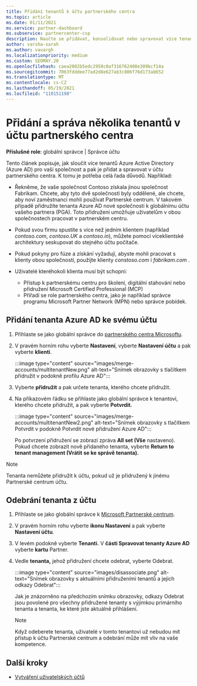 ```yaml
---
title: Přidání tenantů k účtu partnerského centra
ms.topic: article
ms.date: 01/11/2021
ms.service: partner-dashboard
ms.subservice: partnercenter-csp
description: Naučte se přidávat, konsolidovat nebo spravovat více tenantů Azure AD v účtu partnerského centra a zjistit, proč to budete chtít udělat.
author: varsha-sarah
ms.author: vavargh
ms.localizationpriority: medium
ms.custom: SEOMAY.20
ms.openlocfilehash: caea2002b5edc2958c0af316762408e309bcf14a
ms.sourcegitcommit: 7063fdddee77ad2d8e627ab3c806f76d173ab652
ms.translationtype: MT
ms.contentlocale: cs-CZ
ms.lasthandoff: 05/19/2021
ms.locfileid: "110151198"
---
```

# <a name="add-and-manage-multiple-tenants-in-your-partner-center-account"></a>Přidání a správa několika tenantů v účtu partnerského centra


**Příslušné role**: globální správce | Správce účtu

Tento článek popisuje, jak sloučit více tenantů Azure Active Directory (Azure AD) pro vaši společnost a pak je přidat a spravovat v účtu partnerského centra. K tomu je potřeba celá řada důvodů. Například:

- Řekněme, že vaše společnost Contoso získala jinou společnost Fabrikam. Chcete, aby tyto dvě společnosti byly oddělené, ale chcete, aby noví zaměstnanci mohli používat Partnerské centrum. V takovém případě přidružíte tenanta Azure AD nové společnosti k globálnímu účtu vašeho partnera (PGA). Toto přidružení umožňuje uživatelům v obou společnostech pracovat v partnerském centru.

- Pokud svou firmu spustíte s více než jedním klientem (například *contoso.com*, *contoso.UK* a *contoso.in*), můžete pomocí víceklientské architektury seskupovat do stejného účtu počítače.

- Pokud pokyny pro fúze a získání vyžadují, abyste mohli pracovat s klienty obou společností, použijte klienty *constoso.com* i *fabrikam.com* .

- Uživatelé kteréhokoli klienta musí být schopni:
    * Přístup k partnerskému centru pro školení, digitální stahování nebo přidružení Microsoft Certified Professional (MCP)
    * Přiřadí se role partnerského centra, jako je například správce programu Microsoft Partner Network (MPN) nebo správce pobídek.

## <a name="add-an-azure-ad-tenant-to-your-account"></a>Přidání tenanta Azure AD ke svému účtu

1. Přihlaste se jako globální správce do [partnerského centra Microsoftu](https://partner.microsoft.com/dashboard).

1. V pravém horním rohu vyberte **Nastavení**, vyberte **Nastavení účtu** a pak vyberte **klienti**.
 
   :::image type="content" source="images/merge-accounts/multitenantNew.png" alt-text="Snímek obrazovky s tlačítkem přidružit v podokně profilu Azure AD"::: 

1. Vyberte **přidružit** a pak určete tenanta, kterého chcete přidružit.

1. Na příkazovém řádku se přihlaste jako globální správce k tenantovi, kterého chcete přidružit, a pak vyberte **Potvrdit.** 

   :::image type="content" source="images/merge-accounts/multitenantNew2.png" alt-text="Snímek obrazovky s tlačítkem Potvrdit v podokně Potvrdit nové přidružení Azure AD"::: 

   Po potvrzení přidružení se zobrazí zpráva **All set (Vše** nastaveno). Pokud chcete zobrazit nově přidaného tenanta, vyberte **Return to tenant management (Vrátit se ke správě tenanta).** 
 
>[!NOTE]
>Tenanta nemůžete přidružit k účtu, pokud už je přidružený k jinému Partnerské centrum účtu.


## <a name="remove-a-tenant-from-your-account"></a>Odebrání tenanta z účtu
 
1. Přihlaste se jako globální správce k [Microsoft Partnerské centrum](https://partner.microsoft.com/dashboard).

1. V pravém horním rohu vyberte **ikonu Nastavení** a pak vyberte **Nastavení účtu**.

1. V levém podokně vyberte **Tenanti.** V **části Spravovat tenanty Azure AD** vyberte **kartu** Partner.
 
1. Vedle **tenanta,** jehož přidružení chcete odebrat, vyberte Odebrat.

   :::image type="content" source="images/disassociate.png" alt-text="Snímek obrazovky s aktuálními přidruženími tenantů a jejich odkazy Odebrat":::

   Jak je znázorněno na  předchozím snímku obrazovky, odkazy Odebrat jsou povolené pro všechny přidružené tenanty s výjimkou primárního tenanta a tenanta, ke které jste aktuálně přihlášení. 

   > [!NOTE]   
   > Když odeberete tenanta, uživatelé v tomto tenantovi už nebudou mít přístup k účtu Partnerské centrum a odebrání může mít vliv na vaše kompetence. 

## <a name="next-steps"></a>Další kroky

- [Vytváření uživatelských účtů](create-user-accounts-and-set-permissions.md)






